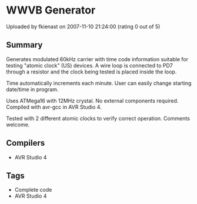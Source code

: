 # WWVB Generator

Uploaded by fkienast on 2007-11-10 21:24:00 (rating 0 out of 5)

## Summary

Generates modulated 60kHz carrier with time code information suitable for testing "atomic clock" (US) devices. A wire loop is connected to PD7 through a resistor and the clock being tested is placed inside the loop. 


Time automatically increments each minute. User can easily change starting date/time in program. 


Uses ATMega16 with 12MHz crystal. No external components required. Compiled with avr-gcc in AVR Studio 4. 


Tested with 2 different atomic clocks to verify correct operation. Comments welcome.

## Compilers

- AVR Studio 4

## Tags

- Complete code
- AVR Studio 4
